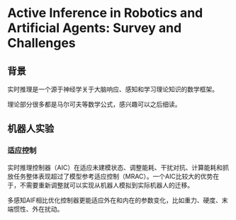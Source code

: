 # Active Inference in Robotics and Artificial Agents: Survey and Challenges

## 背景

实时推理是一个源于神经学关于大脑响应、感知和学习理论知识的数学框架。

理论部分很多都是马尔可夫等数学公式，感兴趣可以之后细读。

## 机器人实验

### 适应控制

实时推理控制器（AIC）在适应未建模状态、调整能耗、干扰对抗、计算能耗和抓放任务整体表现超过了模型参考适应控制（MRAC）。一个AIC比较大的优势在于，不需要重新调整就可以实现从机器人模拟到实际机器人的迁移。

多感知AIF相比优化控制器更能适应外在和内在的参数变化，比如重力、硬度、末端惯性、外在扰动。

